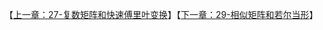 

【[上一章：27-复数矩阵和快速傅里叶变换](../27-复数矩阵和快速傅里叶变换/27-复数矩阵和快速傅里叶变换.md)】【[下一章：29-相似矩阵和若尔当形](../29-相似矩阵和若尔当形/29-相似矩阵和若尔当形.md)】
